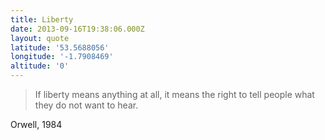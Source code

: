 ```yaml
---
title: Liberty
date: 2013-09-16T19:38:06.000Z
layout: quote
latitude: '53.5688056'
longitude: '-1.7908469'
altitude: '0'
---
```


> If liberty means anything at all, it means the right to tell people what they do not want to hear.

Orwell, 1984
